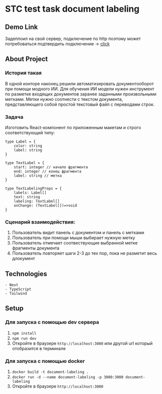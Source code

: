 # STC test task document labeling

## Demo Link

Задеплоил на свой сервер, подключение по http поэтому может потребоваться подтвердить подключение -> [click](http://77.105.167.206:3001/)

## About Project

### История такая

В одной конторе наконец решили автоматизировать документооборот при помощи модного ИИ.
Для обучения ИИ модели нужен инструмент по разметке входящих документов заранее заданными произвольными метками.
Метки нужно соотнести с текстом документа, представляющего собой простой текстовый файл с переводами строк.

### Задача

Изготовить React-компонент по приложенным макетам и
строго соответствующий типу:

```
type Label = {
    color: string
    label: string
}

type TextLabel = {
    start: integer // начало фрагмента
    end: integer // конец фрагмента
    label: string // метка
}

type TextLabelingProps = {
    labels: Label[]
    text: string
    labeling: TextLabel[]
    onChange: (TextLabel[])=>void
}
```

### Сценарий взаимодействия:

1. Пользователь видит панель с документом и панель с метками
2. Пользователь при помощи мыши выбирает нужную метку
3. Пользователь отмечает соотвествующие выбранной метке фрагменты документа
4. Пользователь повторяет шаги 2-3 до тех пор, пока не разметит весь длокумент

## Technologies

    - Next
    - TypeScript
    - Tailwind

## Setup

### Для запуска c помощью dev сервера

1. `npm install`
2. `npm run dev`
3. Откройте в браузере `http://localhost:3000` или другой url который отобразится в терминале

### Для запуска с помощью docker

1. `docker build -t document-labeling .`
2. `docker run -d --name document-labeling -p 3000:3000 document-labeling`
3. Откройте в браузере `http://localhost:3000`
